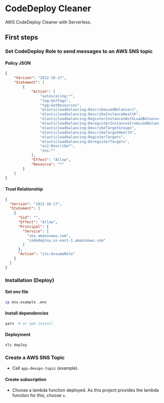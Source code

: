 # CodeDeploy Cleaner

AWS CodeDeploy Cleaner with Serverless.

## First steps

### Set CodeDeploy Role to send messages to an AWS SNS topic

#### Policy JSON

```json
{
    "Version": "2012-10-17",
    "Statement": [
        {
            "Action": [
                "autoscaling:*",
                "tag:GetTags",
                "tag:GetResources",
                "elasticloadbalancing:DescribeLoadBalancers",
                "elasticloadbalancing:DescribeInstanceHealth",
                "elasticloadbalancing:RegisterInstancesWithLoadBalancer",
                "elasticloadbalancing:DeregisterInstancesFromLoadBalancer",
                "elasticloadbalancing:DescribeTargetGroups",
                "elasticloadbalancing:DescribeTargetHealth",
                "elasticloadbalancing:RegisterTargets",
                "elasticloadbalancing:DeregisterTargets",
                "ec2:Describe*",
                "sns:*"
            ],
            "Effect": "Allow",
            "Resource": "*"
        }
    ]
}
```

#### Trust Relationship

```json
{
  "Version": "2012-10-17",
  "Statement": [
    {
      "Sid": "",
      "Effect": "Allow",
      "Principal": {
        "Service": [
          "sns.amazonaws.com",
          "codedeploy.us-east-1.amazonaws.com"
        ]
      },
      "Action": "sts:AssumeRole"
    }
  ]
}
```

### Installation (Deploy)

#### Set env file

```sh
cp env.example .env
```

#### Install dependencies

```sh
yarn  # or npm install
```

#### Deployment

```sh
sls deploy
```

### Create a AWS SNS Topic

* Call `app-devops-topic` (example).

#### Create subscription

* Choose a lambda function deployed. As this project provides the lambda function for this, choose `x`.




